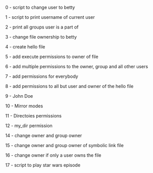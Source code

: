 0 - script to change user to betty

1 - script to print username of current user

2 - print all groups user is a part of

3 - change file ownership to betty

4 - create hello file

5 - add execute permissions to owner of file

6 - add multiple permissions to the owner, group and all other users

7 - add permissions for everybody

8 - add permissions to all but user and owner of the hello file

9 - John Doe

10 - Mirror modes

11 - Directoies permissions

12 - my_dir permission

14 - change owner and group owner

15 - change owner and group owner of symbolic link file

16 - change owner if only a user owns the file

17 - script to play star wars episode
